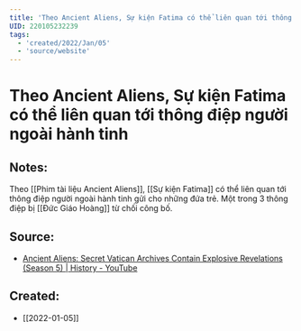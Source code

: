 ```yaml
---
title: 'Theo Ancient Aliens, Sự kiện Fatima có thể liên quan tới thông điệp người ngoài hành tinh'
UID: 220105232239
tags:
  - 'created/2022/Jan/05'
  - 'source/website'
---
```

# Theo Ancient Aliens, Sự kiện Fatima có thể liên quan tới thông điệp người ngoài hành tinh

## Notes:
Theo [[Phim tài liệu Ancient Aliens]], [[Sự kiện Fatima]] có thể liên quan tới thông điệp người ngoài hành tinh gửi cho những đứa trẻ. Một trong 3 thông điệp bị [[Đức Giáo Hoàng]] từ chối công bố.

## Source:
- [Ancient Aliens: Secret Vatican Archives Contain Explosive Revelations (Season 5) | History - YouTube](https://www.youtube.com/watch?v=neCWY4XqEU8)

## Created:
- [[2022-01-05]]
